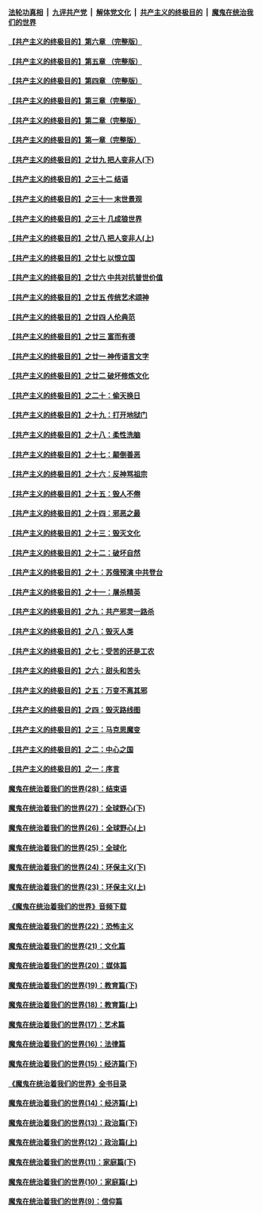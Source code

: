 

####  [法轮功真相](../../../../basic/blob/master/README.md?t=07040402) &nbsp;|&nbsp; [九评共产党](../../../../9ping.md/blob/master/README.md?t=07040402) &nbsp;|&nbsp; [解体党文化](../../../../jtdwh.md/blob/master/README.md?t=07040402)  &nbsp;|&nbsp; [共产主义的终极目的](../../../../gczydzjmd.md/blob/master/README.md?t=07040402) &nbsp;|&nbsp; [魔鬼在统治我们的世界](../../../../mgztzwmdsj.md/blob/master/README.md?t=07040402) 

#### [【共产主义的终极目的】第六章 （完整版）](../pages/nsc422/n11428913.md?t=07040402) 

#### [【共产主义的终极目的】第五章 （完整版）](../pages/nsc422/n11428912.md?t=07040402) 

#### [【共产主义的终极目的】第四章 （完整版）](../pages/nsc422/n11428907.md?t=07040402) 

#### [【共产主义的终极目的】第三章（完整版）](../pages/nsc422/n11428848.md?t=07040402) 

#### [【共产主义的终极目的】第二章（完整版）](../pages/nsc422/n11428831.md?t=07040402) 

#### [【共产主义的终极目的】第一章（完整版）](../pages/nsc422/n11417651.md?t=07040402) 

#### [【共产主义的终极目的】之廿九 把人变非人(下)](../pages/nsc422/n11344140.md?t=07040402) 

#### [【共产主义的终极目的】之三十二 结语](../pages/nsc422/n11360535.md?t=07040402) 

#### [【共产主义的终极目的】之三十一 末世景观](../pages/nsc422/n11351129.md?t=07040402) 

#### [【共产主义的终极目的】之三十 几成狼世界](../pages/nsc422/n11348280.md?t=07040402) 

#### [【共产主义的终极目的】之廿八 把人变非人(上)](../pages/nsc422/n11340492.md?t=07040402) 

#### [【共产主义的终极目的】之廿七 以恨立国](../pages/nsc422/n11336944.md?t=07040402) 

#### [【共产主义的终极目的】之廿六 中共对抗普世价值](../pages/nsc422/n11324785.md?t=07040402) 

#### [【共产主义的终极目的】之廿五 传统艺术颂神](../pages/nsc422/n11296396.md?t=07040402) 

#### [【共产主义的终极目的】之廿四 人伦典范](../pages/nsc422/n11296397.md?t=07040402) 

#### [【共产主义的终极目的】之廿三 富而有德](../pages/nsc422/n11283598.md?t=07040402) 

#### [【共产主义的终极目的】之廿一 神传语言文字](../pages/nsc422/n11263265.md?t=07040402) 

#### [【共产主义的终极目的】之廿二 破坏修炼文化](../pages/nsc422/n11245728.md?t=07040402) 

#### [【共产主义的终极目的】之二十：偷天换日](../pages/nsc422/n11238846.md?t=07040402) 

#### [【共产主义的终极目的】之十九：打开地狱门](../pages/nsc422/n11206376.md?t=07040402) 

#### [【共产主义的终极目的】之十八：柔性洗脑](../pages/nsc422/n11199994.md?t=07040402) 

#### [【共产主义的终极目的】之十七：颠倒善恶](../pages/nsc422/n11179782.md?t=07040402) 

#### [【共产主义的终极目的】之十六：反神骂祖宗](../pages/nsc422/n11166798.md?t=07040402) 

#### [【共产主义的终极目的】之十五：毁人不倦](../pages/nsc422/n11166792.md?t=07040402) 

#### [【共产主义的终极目的】之十四：邪恶之最](../pages/nsc422/n11150249.md?t=07040402) 

#### [【共产主义的终极目的】之十三：毁灭文化](../pages/nsc422/n11135227.md?t=07040402) 

#### [【共产主义的终极目的】之十二：破坏自然](../pages/nsc422/n11135214.md?t=07040402) 

#### [【共产主义的终极目的】之十：苏俄预演 中共登台](../pages/nsc422/n11118424.md?t=07040402) 

#### [【共产主义的终极目的】之十一：屠杀精英](../pages/nsc422/n11118442.md?t=07040402) 

#### [【共产主义的终极目的】之九：共产邪灵一路杀](../pages/nsc422/n11114139.md?t=07040402) 

#### [【共产主义的终极目的】之八：毁灭人类](../pages/nsc422/n11108503.md?t=07040402) 

#### [【共产主义的终极目的】之七：受苦的还是工农](../pages/nsc422/n11101809.md?t=07040402) 

#### [【共产主义的终极目的】之六：甜头和苦头](../pages/nsc422/n11096971.md?t=07040402) 

#### [【共产主义的终极目的】之五：万变不离其邪](../pages/nsc422/n11091285.md?t=07040402) 

#### [【共产主义的终极目的】之四：毁灭路线图](../pages/nsc422/n11086284.md?t=07040402) 

#### [【共产主义的终极目的】之三：马克思魔变](../pages/nsc422/n11061941.md?t=07040402) 

#### [【共产主义的终极目的】之二：中心之国](../pages/nsc422/n11047728.md?t=07040402) 

#### [【共产主义的终极目的】之一：序言](../pages/nsc422/n11086077.md?t=07040402) 

#### [魔鬼在统治着我们的世界(28)：结束语](../pages/nsc422/n10936246.md?t=07040402) 

#### [魔鬼在统治着我们的世界(27)：全球野心(下)](../pages/nsc422/n10928319.md?t=07040402) 

#### [魔鬼在统治着我们的世界(26)：全球野心(上)](../pages/nsc422/n10900318.md?t=07040402) 

#### [魔鬼在统治着我们的世界(25)：全球化](../pages/nsc422/n10788205.md?t=07040402) 

#### [魔鬼在统治着我们的世界(24)：环保主义(下)](../pages/nsc422/n10695307.md?t=07040402) 

#### [魔鬼在统治着我们的世界(23)：环保主义(上)](../pages/nsc422/n10688613.md?t=07040402) 

#### [《魔鬼在统治着我们的世界》音频下载](../pages/nsc422/n10635553.md?t=07040402) 

#### [魔鬼在统治着我们的世界(22)：恐怖主义](../pages/nsc422/n10614727.md?t=07040402) 

#### [魔鬼在统治着我们的世界(21)：文化篇](../pages/nsc422/n10597706.md?t=07040402) 

#### [魔鬼在统治着我们的世界(20)：媒体篇](../pages/nsc422/n10586579.md?t=07040402) 

#### [魔鬼在统治着我们的世界(19)：教育篇(下)](../pages/nsc422/n10564808.md?t=07040402) 

#### [魔鬼在统治着我们的世界(18)：教育篇(上)](../pages/nsc422/n10526970.md?t=07040402) 

#### [魔鬼在统治着我们的世界(17)：艺术篇](../pages/nsc422/n10499093.md?t=07040402) 

#### [魔鬼在统治着我们的世界(16)：法律篇](../pages/nsc422/n10485969.md?t=07040402) 

#### [魔鬼在统治着我们的世界(15)：经济篇(下)](../pages/nsc422/n10469975.md?t=07040402) 

#### [《魔鬼在统治着我们的世界》全书目录](../pages/nsc422/n10464261.md?t=07040402) 

#### [魔鬼在统治着我们的世界(14)：经济篇(上)](../pages/nsc422/n10457370.md?t=07040402) 

#### [魔鬼在统治着我们的世界(13)：政治篇(下)](../pages/nsc422/n10448270.md?t=07040402) 

#### [魔鬼在统治着我们的世界(12)：政治篇(上)](../pages/nsc422/n10444576.md?t=07040402) 

#### [魔鬼在统治着我们的世界(11)：家庭篇(下)](../pages/nsc422/n10440961.md?t=07040402) 

#### [魔鬼在统治着我们的世界(10)：家庭篇(上)](../pages/nsc422/n10435448.md?t=07040402) 

#### [魔鬼在统治着我们的世界(9)：信仰篇](../pages/nsc422/n10432159.md?t=07040402) 


